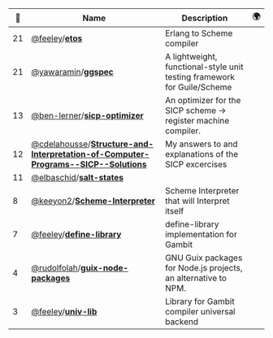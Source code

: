 |:star2: | Name | Description | 🌍|
|---|---|---|---|
|21|[@feeley](https://github.com/feeley)/[**etos**](https://github.com/feeley/etos)|Erlang to Scheme compiler||
|21|[@yawaramin](https://github.com/yawaramin)/[**ggspec**](https://github.com/yawaramin/ggspec)|A lightweight, functional-style unit testing framework for Guile/Scheme||
|13|[@ben-lerner](https://github.com/ben-lerner)/[**sicp-optimizer**](https://github.com/ben-lerner/sicp-optimizer)|An optimizer for the SICP scheme → register machine compiler.||
|12|[@cdelahousse](https://github.com/cdelahousse)/[**Structure-and-Interpretation-of-Computer-Programs--SICP--Solutions**](https://github.com/cdelahousse/Structure-and-Interpretation-of-Computer-Programs--SICP--Solutions)|My answers to and explanations of the SICP excercises||
|11|[@elbaschid](https://github.com/elbaschid)/[**salt-states**](https://github.com/elbaschid/salt-states)|||
|8|[@keeyon2](https://github.com/keeyon2)/[**Scheme-Interpreter**](https://github.com/keeyon2/Scheme-Interpreter)|Scheme Interpreter that will Interpret itself||
|7|[@feeley](https://github.com/feeley)/[**define-library**](https://github.com/feeley/define-library)|define-library implementation for Gambit||
|4|[@rudolfolah](https://github.com/rudolfolah)/[**guix-node-packages**](https://github.com/rudolfolah/guix-node-packages)|GNU Guix packages for Node.js projects, an alternative to NPM.||
|3|[@feeley](https://github.com/feeley)/[**univ-lib**](https://github.com/feeley/univ-lib)|Library for Gambit compiler universal backend||

